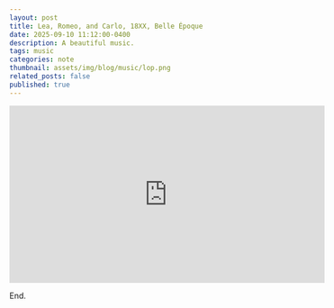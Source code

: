 ```yaml
---
layout: post
title: Lea, Romeo, and Carlo, 18XX, Belle Époque
date: 2025-09-10 11:12:00-0400
description: A beautiful music.
tags: music
categories: note
thumbnail: assets/img/blog/music/lop.png
related_posts: false
published: true
---
```


<div align="center">
  <iframe width="560" height="315" src="https://www.youtube.com/embed/H94tMhAB70o?si=nfx39Btna09IVEYE" title="YouTube video player" frameborder="0" allow="accelerometer; autoplay; clipboard-write; encrypted-media; gyroscope; picture-in-picture; web-share" referrerpolicy="strict-origin-when-cross-origin" allowfullscreen></iframe>
</div>

End.